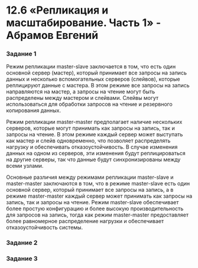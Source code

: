 # 12.6 «Репликация и масштабирование. Часть 1» - Абрамов Евгений

### Задание 1

Режим репликации master-slave заключается в том, что есть один основной сервер (мастер), который принимает все запросы на запись данных и несколько вспомогательных серверов (слейвов), которые реплицируют данные с мастера. В этом режиме все запросы на запись направляются на мастер, а запросы на чтение могут быть распределены между мастером и слейвами. Слейвы могут использоваться для обработки запросов на чтение и резервного копирования данных.

Режим репликации master-master предполагает наличие нескольких серверов, которые могут принимать как запросы на запись, так и запросы на чтение. В этом режиме каждый сервер может выступать как мастер и слейв одновременно, что позволяет распределять нагрузку и обеспечивать отказоустойчивость. В случае изменения данных на одном из серверов, эти изменения будут реплицироваться на другие серверы, так что данные будут синхронизированы между всеми узлами.

Основные различия между режимами репликации master-slave и master-master заключаются в том, что в режиме master-slave есть один основной сервер, который принимает все запросы на запись, а в режиме master-master каждый сервер может принимать как запросы на запись, так и запросы на чтение. Режим master-slave обеспечивает более простую конфигурацию и более высокую производительность для запросов на запись, тогда как режим master-master предоставляет более равномерное распределение нагрузки и обеспечивает отказоустойчивость системы.

### Задание 2



### Задание 3

